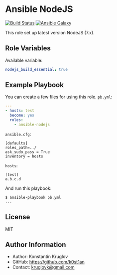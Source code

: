 # Ansible NodeJS

[![Build Status](https://travis-ci.org/k0st1an/ansible-nodejs.svg?branch=master)](https://travis-ci.org/k0st1an/ansible-nodejs) [![Ansible Galaxy](https://img.shields.io/badge/galaxy-k0st1an.nodejs-blue.svg?style=flat)](https://galaxy.ansible.com/k0st1an/nodejs/)

This role set up latest version NodeJS (7.x).

## Role Variables

Available variable:

```yaml
nodejs_build_essential: true
```

## Example Playbook

You can create a few files for using this role. `pb.yml`:

```yaml
---
- hosts: test
  become: yes
  roles:
    - ansible-nodejs
```

`ansible.cfg`:

```
[defaults]
roles_path=../
ask_sudo_pass = True
inventory = hosts
```

`hosts`:

```
[test]
a.b.c.d
```

And run this playbook:

```
$ ansible-playbook pb.yml
...
```

## License

MIT

## Author Information

- Author: Konstantin Kruglov
- GitHub: https://github.com/k0st1an
- Contact: kruglovk@gmail.com
